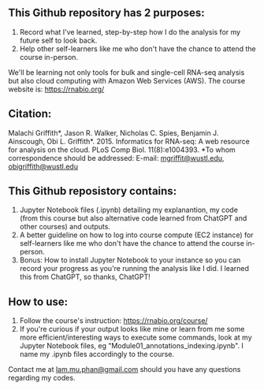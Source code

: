 ## This Github repository has 2 purposes:
1. Record what I've learned, step-by-step how I do the analysis for my future self to look back.
2. Help other self-learners like me who don't have the chance to attend the course in-person.

We'll be learning not only tools for bulk and single-cell RNA-seq analysis but also cloud computing with Amazon Web Services (AWS). 
The course website is: https://rnabio.org/

## Citation: 
Malachi Griffith*, Jason R. Walker, Nicholas C. Spies, Benjamin J. Ainscough, Obi L. Griffith*. 2015. Informatics for RNA-seq: A web resource for analysis on the cloud. PLoS Comp Biol. 11(8):e1004393. 
*To whom correspondence should be addressed: E-mail: mgriffit@wustl.edu, obigriffith@wustl.edu

## This Github reposistory contains:
1. Jupyter Notebook files (.ipynb) detailing my explanantion, my code (from this course but also alternative code learned from ChatGPT and other courses) and outputs.
2. A better guideline on how to log into course compute (EC2 instance) for self-learners like me who don't have the chance to attend the course in-person.
3. Bonus: How to install Jupyter Notebook to your instance so you can record your progress as you're running the analysis like I did. I learned this from ChatGPT, so thanks, ChatGPT!

## How to use:
1. Follow the course's instruction: https://rnabio.org/course/
2. If you're curious if your output looks like mine or learn from me some more efficient/interesting ways to execute some commands, look at my Jupyter Notebook files, eg "Module01_annotations_indexing.ipynb". I name my .ipynb files accordingly to the course.

Contact me at lam.mu.phan@gmail.com should you have any questions regarding my codes.
